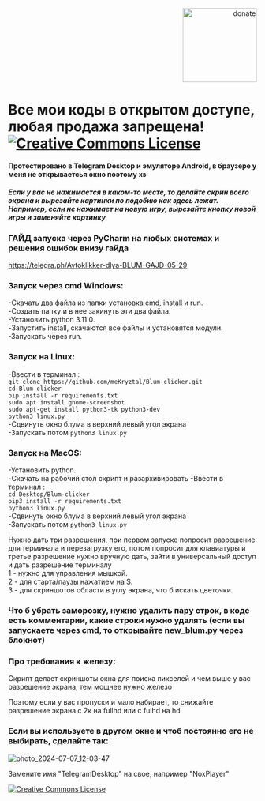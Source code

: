 <div align="right">
  <a href="https://github.com/meKryztal">
    <img src="https://github.com/user-attachments/assets/c381e8c0-e56a-4134-b333-4ec0dffab514" alt="donate" width="150">
  </a>
</div>

# Все мои коды в открытом доступе, любая продажа запрещена! <a rel="license" href="https://creativecommons.org/licenses/by-nc-nd/4.0/deed.en"><img alt="Creative Commons License" style="border-width:0" src="https://i.creativecommons.org/l/by-nc-nd/3.0/88x31.png" /></a>

#### Протестировано в Telegram Desktop и эмуляторе Android, в браузере у меня не открываетсья окно поэтому хз

##### Если у вас не нажимается в каком-то месте, то делайте скрин всего экрана и вырезайте картинки по подобию как здесь лежат. Например, если не нажимает на новую игру, вырезайте кнопку новой игры и заменяйте картинку


### ГАЙД запуска через PyCharm на любых системах и решения ошибок внизу гайда
https://telegra.ph/Avtoklikker-dlya-BLUM-GAJD-05-29


### Запуск через cmd Windows:
-Скачать два файла из папки установка cmd, install и run.  
-Создать папку и в нее закинуть эти два файла.  
-Установить python 3.11.0.  
-Запустить install, скачаются все файлы и установятся модули.  
-Запускать через run.  

### Запуск на Linux:
-Ввести в терминал :  
```git clone https://github.com/meKryztal/Blum-clicker.git```  
```cd Blum-clicker```  
```pip install -r requirements.txt```  
```sudo apt install gnome-screenshot```  
```sudo apt-get install python3-tk python3-dev```  
```python3 linux.py```  
-Сдвинуть окно блума в верхний левый угол экрана  
-Запускать потом ```python3 linux.py```  

### Запуск на MacOS:
-Установить python.  
-Скачать на рабочий стол скрипт и разархивировать
-Ввести в терминал :  
```cd Desktop/Blum-clicker```  
```pip3 install -r requirements.txt```  
```python3 linux.py```  
-Сдвинуть окно блума в верхний левый угол экрана  
-Запускать потом ```python3 linux.py```

Нужно дать три разрешения, при первом запуске попросит разрешение для терминала и перезагрузку его, потом попросит для клавиатуры и третье разрешение нужно вручную дать, зайти в универсальный доступ и дать разрешение терминалу    
1 - нужно для управления мышкой.  
2 - для старта/паузы нажатием на S.  
3 - для скриншотов области в углу экрана, что б искать цветочки. 

### Что б убрать заморозку, нужно удалить пару строк, в коде есть комментарии, какие строки нужно удалять (если вы запускаете через cmd, то открывайте new_blum.py через блокнот)

### Про требования к железу:
Скрипт делает скриншоты окна для поиска пикселей и чем выше у вас разрешение экрана, тем мощнее нужно железо

Поэтому если у вас пропуски и мало набирает, то снижайте разрешение экрана с 2к на fullhd или с fulhd на hd

### Если вы используете в другом окне и чтоб постоянно его не выбирать, сделайте так:

![photo_2024-07-07_12-03-47](https://github.com/meKryztal/Blum-clicker/assets/47853767/8294b22f-b6db-4bb6-bab1-9750bbca3a8e)

Замените имя "TelegramDesktop" на свое, например "NoxPlayer"


<a rel="license" href="https://creativecommons.org/licenses/by-nc-nd/4.0/deed.en"><img alt="Creative Commons License" style="border-width:0" src="https://i.creativecommons.org/l/by-nc-nd/3.0/88x31.png" /></a>
